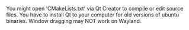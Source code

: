 You might open 'CMakeLists.txt' via Qt Creator to compile or edit source files.
You have to install Qt to your computer for old versions of ubuntu binaries.
Window dragging may NOT work on Wayland.
